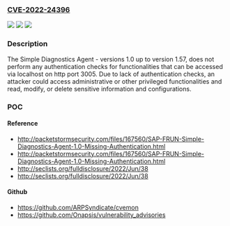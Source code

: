 ### [CVE-2022-24396](https://cve.mitre.org/cgi-bin/cvename.cgi?name=CVE-2022-24396)
![](https://img.shields.io/static/v1?label=Product&message=SAP%20Focused%20Run%20(Simple%20Diagnostics%20Agent)&color=blue)
![](https://img.shields.io/static/v1?label=Version&message=%3C%3E%3D%201.0%20&color=brighgreen)
![](https://img.shields.io/static/v1?label=Vulnerability&message=CWE-306%2C%20CWE-548&color=brighgreen)

### Description

The Simple Diagnostics Agent - versions 1.0 up to version 1.57, does not perform any authentication checks for functionalities that can be accessed via localhost on http port 3005. Due to lack of authentication checks, an attacker could access administrative or other privileged functionalities and read, modify, or delete sensitive information and configurations.

### POC

#### Reference
- http://packetstormsecurity.com/files/167560/SAP-FRUN-Simple-Diagnostics-Agent-1.0-Missing-Authentication.html
- http://packetstormsecurity.com/files/167560/SAP-FRUN-Simple-Diagnostics-Agent-1.0-Missing-Authentication.html
- http://seclists.org/fulldisclosure/2022/Jun/38
- http://seclists.org/fulldisclosure/2022/Jun/38

#### Github
- https://github.com/ARPSyndicate/cvemon
- https://github.com/Onapsis/vulnerability_advisories

